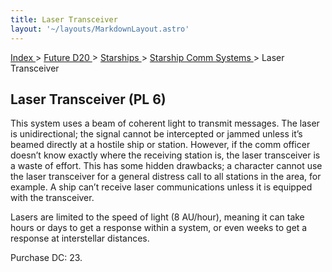 ```yaml
---
title: Laser Transceiver
layout: '~/layouts/MarkdownLayout.astro'
---
```


[ Index ](/) > [ Future D20 ](/future.d20.srd) > [ Starships ](/future.d20.srd/starships) > [ Starship Comm Systems ](/future.d20.srd/starships/starship.comm) > Laser Transceiver

##  Laser Transceiver (PL 6)

This system uses a beam of coherent light to transmit messages. The laser is
unidirectional; the signal cannot be intercepted or jammed unless it’s beamed
directly at a hostile ship or station. However, if the comm officer doesn’t
know exactly where the receiving station is, the laser transceiver is a waste
of effort. This has some hidden drawbacks; a character cannot use the laser
transceiver for a general distress call to all stations in the area, for
example. A ship can’t receive laser communications unless it is equipped with
the transceiver.

Lasers are limited to the speed of light (8 AU/hour), meaning it can take
hours or days to get a response within a system, or even weeks to get a
response at interstellar distances.

Purchase DC: 23.

